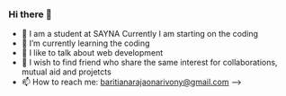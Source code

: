 ### Hi there 👋
- 🔭 I am a student at SAYNA 
Currently I am starting on the coding
- 🌱 I’m currently learning the coding
- 👯 I like to talk about web development
- 🤔 I wish to find friend who share the same interest for collaborations, mutual aid and projetcts 
- 📫 How to reach me: baritianarajaonarivony@gmail.com
-->
